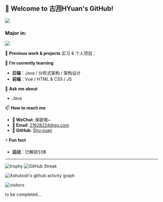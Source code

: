 ## 👋 Welcome to 古🈷HYuan's GitHub!

![](https://hits.seeyoufarm.com/api/count/incr?url=https://github.com/Shu-xuan&count_bg=%2379C83D&title_bg=%23555555&icon=github.svg&icon_color=%23E7E7E7&title=Visitors&edge_flat=false)

### **Major in:**
[![](https://img.shields.io/badge/-Java-007396?style=flat-square&logo=java&logoColor=ffffff)](https://www.java.com/)

💼 **Previous work & projects**
实习 & 个人项目：  


🌱 **I’m currently learning**  
- **后端**：Java / 分布式架构 / 架构设计   
- **前端**：Vue / HTML & CSS / JS


💬 **Ask me about**  
- Java


📫 **How to reach me** 
- **💬 WeChat**: 保密哦~
- **📧 Email**: 21628224@qq.com  
- **📌 GitHub**: [Shu-xuan](https://github.com/Shu-xuan)  


⚡ **Fun fact**  
- **运动**：已解锁引体


---
![trophy](https://github-profile-trophy.vercel.app/?username=Shu-xuan)  ![GitHub Streak](https://streak-stats.demolab.com/?user=Shu-xuan)

![Ashutosh's github activity graph](https://github-readme-activity-graph.vercel.app/graph?username=Shu-xuan&theme=react-dark)

![visitors](https://komarev.com/ghpvc/?username=Shu-xuan&base=987&abbreviated=true&style=for-the-badge&color=blue)

to be completed...
